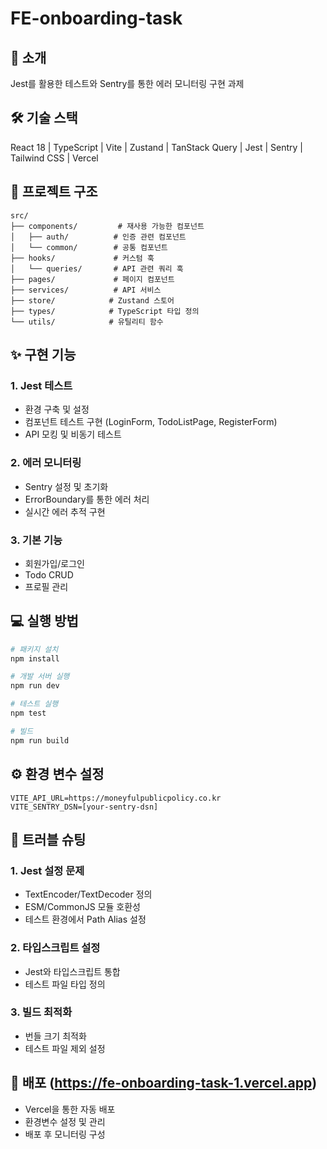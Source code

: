 # FE-onboarding-task

## 📌 소개
Jest를 활용한 테스트와 Sentry를 통한 에러 모니터링 구현 과제

## 🛠 기술 스택
React 18 | TypeScript | Vite | Zustand | TanStack Query | Jest | Sentry | Tailwind CSS | Vercel

## 📁 프로젝트 구조
```
src/
├── components/         # 재사용 가능한 컴포넌트
│   ├── auth/          # 인증 관련 컴포넌트
│   └── common/        # 공통 컴포넌트
├── hooks/             # 커스텀 훅
│   └── queries/       # API 관련 쿼리 훅
├── pages/             # 페이지 컴포넌트
├── services/          # API 서비스
├── store/            # Zustand 스토어
├── types/            # TypeScript 타입 정의
└── utils/            # 유틸리티 함수
```
## ✨ 구현 기능
### 1. Jest 테스트
- 환경 구축 및 설정
- 컴포넌트 테스트 구현 (LoginForm, TodoListPage, RegisterForm)
- API 모킹 및 비동기 테스트

### 2. 에러 모니터링
- Sentry 설정 및 초기화
- ErrorBoundary를 통한 에러 처리
- 실시간 에러 추적 구현

### 3. 기본 기능
- 회원가입/로그인
- Todo CRUD
- 프로필 관리

## 💻 실행 방법

```bash
# 패키지 설치
npm install

# 개발 서버 실행
npm run dev

# 테스트 실행
npm test

# 빌드
npm run build
```

## ⚙️ 환경 변수 설정
```
VITE_API_URL=https://moneyfulpublicpolicy.co.kr
VITE_SENTRY_DSN=[your-sentry-dsn]
```
## 🔧 트러블 슈팅
### 1. Jest 설정 문제

- TextEncoder/TextDecoder 정의
- ESM/CommonJS 모듈 호환성
- 테스트 환경에서 Path Alias 설정

### 2. 타입스크립트 설정

- Jest와 타입스크립트 통합
- 테스트 파일 타입 정의

### 3. 빌드 최적화

- 번들 크기 최적화
- 테스트 파일 제외 설정

## 🚀 배포 (https://fe-onboarding-task-1.vercel.app)

- Vercel을 통한 자동 배포
- 환경변수 설정 및 관리
- 배포 후 모니터링 구성
